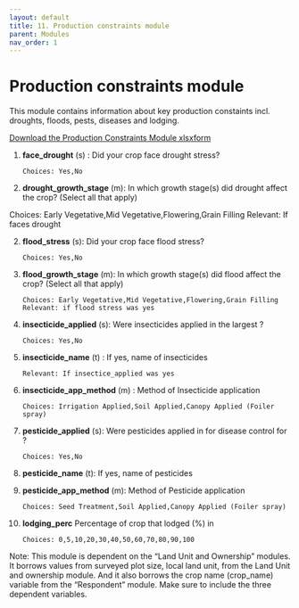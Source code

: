 ```yaml
---
layout: default
title: 11. Production constraints module
parent: Modules
nav_order: 1
---
```


# Production constraints module

This module contains information about key production constaints incl. droughts, floods, pests, diseases and lodging.

[Download the Production Constraints Module xlsxform](../Modules/df_prod_constraint.xlsx)

1.  **face_drought** (s) : Did your  crop face drought stress?  

        Choices: Yes,No

2.  **drought_growth_stage** (m): In which growth stage(s) did drought affect the crop?  (Select all that apply)    

Choices: Early Vegetative,Mid Vegetative,Flowering,Grain Filling
Relevant: If faces drought 

2.  **flood_stress** (s):  Did your  crop face flood stress? 

        Choices: Yes,No

3.  **flood_growth_stage** (m):  In which growth stage(s) did flood affect the crop?  (Select all that apply)   

        Choices: Early Vegetative,Mid Vegetative,Flowering,Grain Filling
        Relevant: if flood stress was yes

4.  **insecticide_applied** (s): Were insecticides applied in the largest  ?

        Choices: Yes,No

5.  **insecticide_name** (t)    : If yes, name of insecticides  

        Relevant: If insectice_applied was yes

6.  **insecticide_app_method** (m) : Method of Insecticide application  

        Choices: Irrigation Applied,Soil Applied,Canopy Applied (Foiler spray)

7.  **pesticide_applied** (s): Were pesticides applied in  for disease control for ?    

        Choices: Yes,No

8.  **pesticide_name** (t): If yes, name of pesticides  

9.  **pesticide_app_method** (m): Method of Pesticide application   

        Choices: Seed Treatment,Soil Applied,Canopy Applied (Foiler spray)

10. **lodging_perc**    Percentage of crop that lodged (%) in   

        Choices: 0,5,10,20,30,40,50,60,70,80,90,100
<div class = 'alert' >
Note: This module is dependent on the “Land Unit and Ownership” modules. It borrows values from surveyed plot size, local land unit, from the Land Unit and ownership module. And it also borrows the crop name (crop_name) variable from the “Respondent” module. Make sure to include the three dependent variables. 
</div>
